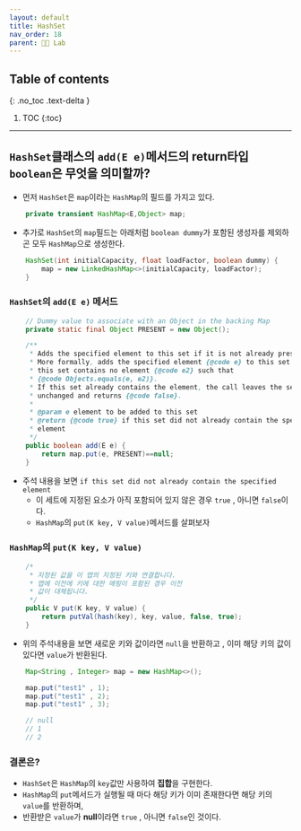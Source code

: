```yaml
---
layout: default
title: HashSet
nav_order: 18
parent: 👨‍🔬 Lab
---
```

## Table of contents
{: .no_toc .text-delta }

1. TOC
{:toc}

---

## `HashSet`클래스의 `add(E e)`메서드의 **return**타입 `boolean`은 무엇을 의미할까?

- 먼저 `HashSet`은 `map`이라는 `HashMap`의 필드를 가지고 있다.

```java
    private transient HashMap<E,Object> map;
```

- 추가로 `HashSet`의 `map`필드는 아래처럼 `boolean dummy`가 포함된 생성자를 제외하곤 모두 `HashMap`으로 생성한다.


```java
    HashSet(int initialCapacity, float loadFactor, boolean dummy) {
        map = new LinkedHashMap<>(initialCapacity, loadFactor);
    }
```

### `HashSet`의 `add(E e)` 메서드

```java
    // Dummy value to associate with an Object in the backing Map
    private static final Object PRESENT = new Object();

    /**
     * Adds the specified element to this set if it is not already present.
     * More formally, adds the specified element {@code e} to this set if
     * this set contains no element {@code e2} such that
     * {@code Objects.equals(e, e2)}.
     * If this set already contains the element, the call leaves the set
     * unchanged and returns {@code false}.
     *
     * @param e element to be added to this set
     * @return {@code true} if this set did not already contain the specified
     * element
     */
    public boolean add(E e) {
        return map.put(e, PRESENT)==null;
    }
```
- 주석 내용을 보면 `if this set did not already contain the specified element`
  - 이 세트에 지정된 요소가 아직 포함되어 있지 않은 경우 `true` , 아니면 `false`이다.
  - `HashMap`의 `put(K key, V value)`메서드를 살펴보자

### `HashMap`의 `put(K key, V value)`

```java
    /*
     * 지정된 값을 이 맵의 지정된 키와 연결합니다.
     * 맵에 이전에 키에 대한 매핑이 포함된 경우 이전
     * 값이 대체됩니다.
     */
    public V put(K key, V value) {
        return putVal(hash(key), key, value, false, true);
    }
```

- 위의 주석내용을 보면 새로운 키와 값이라면 `null`을 반환하고 , 이미 해당 키의 값이 있다면 `value`가 반환된다.

```java
    Map<String , Integer> map = new HashMap<>();

    map.put("test1" , 1);
    map.put("test1" , 2);
    map.put("test1" , 3);

    // null
    // 1
    // 2
```

### 결론은?

- `HashSet`은 `HashMap`의 `key`값만 사용하여 **집합**을 구현한다. 
- `HashMap`의 `put`메서드가 실행될 때 마다 해당 키가 이미 존재한다면 해당 키의 `value`를 반환하며,
- 반환받은 `value`가 **null**이라면 `true` , 아니면 `false`인 것이다.
